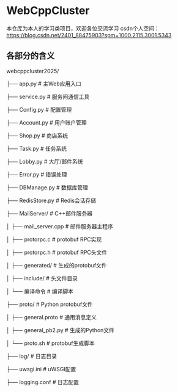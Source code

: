 # WebCppCluster
本仓库为本人的学习类项目，欢迎各位交流学习 csdn个人空间：https://blog.csdn.net/2401_88475903?spm=1000.2115.3001.5343

## 各部分的含义
webcppcluster2025/

├── app.py                    # 主Web应用入口

├── service.py                # 服务间通信工具

├── Config.py                 # 配置管理

├── Account.py                # 用户账户管理

├── Shop.py                   # 商店系统

├── Task.py                   # 任务系统

├── Lobby.py                  # 大厅/邮件系统

├── Error.py                  # 错误处理

├── DBManage.py               # 数据库管理

├── RedisStore.py             # Redis会话存储

├── MailServer/               # C++邮件服务器

│   ├── mail_server.cpp       # 邮件服务器主程序

│   ├── protorpc.c            # protobuf RPC实现

│   ├── protorpc.h            # protobuf RPC头文件

│   ├── generated/            # 生成的protobuf文件

│   ├── include/              # 头文件目录

│   └── 编译命令               # 编译脚本

├── proto/                    # Python protobuf文件

│   ├── general.proto         # 通用消息定义

│   ├── general_pb2.py        # 生成的Python文件

│   └── proto.sh              # protobuf生成脚本

├── log/                      # 日志目录

├── uwsgi.ini                 # uWSGI配置

├── logging.conf              # 日志配置

